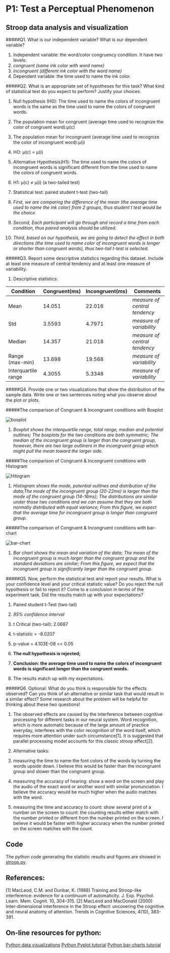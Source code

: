 # P1: Test a Perceptual Phenomenon

## Stroop data analysis and visualization

#####Q1. What is our independent variable? What is our dependent variable?

1. Independent variable: the word/color congruency condition. It have two levels:
  1. *congruent (same ink color with word name)*
  2. *incongruent (different ink color with the word name)*
2. Dependent variable: the time used to name the ink color.


#####Q2. What is an appropriate set of hypotheses for this task? What kind of statistical test do you expect to perform? Justify your choices.

1. Null hypothesis (H0): The time used to name the colors of incongruent words is the same as the time used to name the colors of congruent words.
  1. The population mean for congruent (average time used to recognize the color of congruent word):μ(c)
  2. The population mean for incongruent (average time used to recognize the color of incongruent word):μ(i)
  3. HO: μ(c) = μ(i)


2. Alternative Hypothesis(H1): The time used to name the colors of incongruent words is significant different from the time used to name the colors of congruent words.
  1. H1: μ(c) ≠ μ(i)  (a two-tailed test)


2. Statistical test: paired student t-test (two-tail)
  1. *First, we are comparing the difference of the mean (the average time used to name the ink color) from 2 groups, thus student t test would be the choice.*
  2. *Second, Each participant will go through and record a time from each condition, thus paired analysis should be utilized.*
  3. *Third, based on our hypothesis, we are going to detect the effect in both directions (the time used to name color of incongruent words is longer or shorter than congruent words), thus two-tail t-test is selected.*


#####Q3. Report some descriptive statistics regarding this dataset. Include at least one measure of central tendency and at least one measure of variability.

1. Descriptive statistics:


 | Condition           | Congruent(ms) | Incongruent(ms) | Comments                      |
 | ------------------- | ------------- | --------------- | ----------------------------- |
 | Mean                | 14.051        | 22.016          | *measure of central tendency* |
 | Std                 | 3.5593        | 4.7971          | *measure of variability*      |
 | Median              | 14.357        | 21.018          | *measure of central tendency* |
 | Range (max-min)     | 13.698        | 19.568          | *measure of variability*      |
 | Interquartile range | 4.3055        | 5.3348          | *measure of variability*      |



#####Q4. Provide one or two visualizations that show the distribution of the sample data. Write one or two sentences noting what you observe about the plot or plots.


#####The comparison of Congruent & Incongruent conditions with Boxplot




  ![boxplot](Udacity_Data_Analyst/Test_Perceptual_Phenomenon/boxplot.png)
  1. *Boxplot shows the interquartile range, total range, median and potential outlines;  The boxplots for the two conditions are both symmetric; The median of the incongruent group is larger than the congruent group, however, there are two large outliners in the incongruent group which might pull the mean toward the larger side.*


#####The comparison of Congruent & Incongruent conditions with Histogram







  ![Hitogram](Udacity_Data_Analyst/Test_Perceptual_Phenomenon/histogram.png)

  1. *Histogram shows the mode, potential outlines and distribution of the data;The mode of the incongruent group (20-22ms) is larger than the mode of the congruent group (14-16ms); The distributions are similar under those two conditions and we can assume that they are both normally distributed with equal variance; From this figure, we expect that the average time for incongruent group is longer than congruent group.*


#####The comparison of Congruent & Incongruent conditions with bar-chart





  ![bar-chart](Udacity_Data_Analyst/Test_Perceptual_Phenomenon/bar_graph.png)
  1. *Bar chart shows the mean and variation of the data; The mean of the incongruent group is much larger than the congruent group and the standard deviations are similar; From this figure, we expect that the incongruent group is significantly larger than the congruent group.*


#####Q5. Now, perform the statistical test and report your results. What is your confidence level and your critical statistic value? Do you reject the null hypothesis or fail to reject it? Come to a conclusion in terms of the experiment task. Did the results match up with your expectations?

1. Paired student t-Test (two-tail)
  1. *95% confidence interval*
  2. t Critical (two-tail): 2.0687
  3. t-statistic = -8.0207
  4. p-value = 4.103E-08 << 0.05

2. **The null hypothesis is rejected;**
3. **Conclusion: the average time used to name the colors of incongruent words is significant longer than the congruent words.**

4. The results match up with my expectations.


#####Q6. Optional: What do you think is responsible for the effects observed? Can you think of an alternative or similar task that would result in a similar effect? Some research about the problem will be helpful for thinking about these two questions!

1. The observed effects are caused by the interference between cognitive processing for different tasks in our neural system. Word recognition, which is more automatic because of the large amount of practice everyday, interferes with the color recognition of the word itself, which requires more attention under such circumstance[1]. It is suggested that parallel processing model accounts for this classic stroop effect[2].

2. Alternative tasks:
  1. measuring the time to name the font colors of the words by turning the words upside down. I believe this would be faster than the incongruent group and slower than the congruent group.
  2. measuring the accuracy of hearing: show a word on the screen and play the audio of the exact word or another word with similar pronunciation. I believe the accuracy would be much higher when the audio matches with the word.  
  3. measuring the time and accuracy to count: show several print of a number on the screen to count: the counting results either match with the number printed or different from the number printed on the screen. I believe it would be faster with higher accuracy when the number printed on the screen matches with the count.

## Code
The python code generating the statistic results and figures are showed in [stroop.py](Udacity_Data_Analyst/Test_Perceptual_Phenomenon/stroop.py).

## References:

[1] MacLeod, C.M. and Dunbar, K. (1988) Training and Stroop-like
interference: evidence for a continuum of automaticity. J. Exp. Psychol.
Learn. Mem. Cognit. 10, 304–315.
[2] MacLeod and MacDonald (2000) Inter-dimensional interference in the Stroop effect: uncovering the cognitive and neural anatomy of attention. Trends in Cognitive Sciences, 4(10), 383-391.

## On-line resources for python:
[Python data visualizations](http://www.randalolson.com/2014/06/28/how-to-make-beautiful-data-visualizations-in-python-with-matplotlib/)
[Python Pyplot tutorial](http://matplotlib.org/users/pyplot_tutorial.html)
[Python bar-charts tutorial](https://plot.ly/python/bar-charts/)
